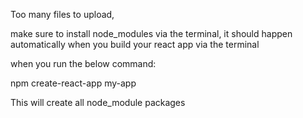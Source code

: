 Too many files to upload,

make sure to install node_modules via the terminal, it should happen automatically when you build your react app via the terminal

when you run the below command:

npm create-react-app my-app

This will create all node_module packages
